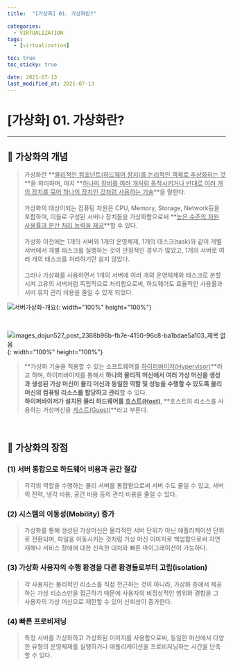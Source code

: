 ```yaml
---
title:  "[가상화] 01. 가상화란?" 

categories:
  - VIRTUALIZATION
tags:
  - [virtualization]

toc: true
toc_sticky: true

date: 2021-07-13
last_modified_at: 2021-07-13
---
```

# [가상화] 01. 가상화란?
---

<style>
table {
    font-size: 12pt;
}
table th:first-of-type {
    width: 5%;
}
table th:nth-of-type(2) {
    width: 15%;
}
table th:nth-of-type(3) {
    width: 50%;
}
table th:nth-of-type(4) {
    width: 30%;
}
</style>

## 🔔 가상화의 개념

> 가상화란 **<u>물리적인 컴포넌트(하드웨어 장치)를 논리적인 객체로 추상화하는 것</u>**을 의미하며, 마치 **<u>하나의 장비를 여러 개처럼 동작시키거나 반대로 여러 개의 장치를 묶어 하나의 장치인 것처럼 사용하는 기술</u>**을 말한다. <br><br>
가상화의 대상이되는 컴퓨팅 자원은 CPU, Memory, Storage, Network등을 포함하며, 이들로 구성된 서버나 장치들을 가상화함으로써 **<u>높은 수준의 자원 사용률과 분산 처리 능력을 제공</u>**할 수 있다. <br><br>
가상화 이전에는 1개의 서버와 1개의 운영체제, 1개의 태스크(task)와 같이 개별 서버에서 개별 태스크를 실행하는 것이 안정적인 경우가 많았고, 1개의 서버로 여러 개의 태스크를 처리하기란 쉽지 않았다. <br><br>
그러나 가상화를 사용하면서 1개의 서버에 여러 개의 운영체제와 태스크로 분할시켜 고유의 서버처럼 독립적으로 처리함으로써, 하드웨어도 효율적인 사용률과 서버 유지 관리 비용을 줄일 수 있게 되었다.

![서버가상화-개요](https://user-images.githubusercontent.com/42735894/222967765-9d369bc1-cce7-42e7-927a-f46b1521e5c4.png){: width="100%" height="100%"}

<br>

![images_dojun527_post_2368b96b-fb7e-4150-96c8-ba1bdae5a103_제목 없음](https://user-images.githubusercontent.com/42735894/222967769-48df3aaa-c68d-4381-b3f0-d2e9c81701af.png){: width="100%" height="100%"}

> **가상화 기술을 적용할 수 있는 소프트웨어를 <u>하이퍼바이저(Hypervisor)</u>**라고 하며, 하이퍼바이저를 통해서 **하나의 물리적 머신에서 여러 가상 머신을 생성과 생성된 가상 머신이 물리 머신과 동일한 역할 및 성능을 수행할 수 있도록 물리 머신의 컴퓨팅 리소스를 할당하고 관리**할 수 있다. <br>
**하이퍼바이저가 설치된 물리 하드웨어를 <u>호스트(Host)</u>**, **호스트의 리소스를 사용하는 가상머신을 <u>게스트(Guest)</u>**라고 부른다.

<br>

## 🔔 가상화의 장점

### (1) 서버 통합으로 하드웨어 비용과 공간 절감

> 각각의 역할을 수행하는 물리 서버를 통합함으로써 서버 수도 줄일 수 있고, 서버의 전력, 냉각 비용, 공간 비용 등의 관리 비용을 줄일 수 있다.

### (2) 시스템의 이동성(Mobility) 증가

> 가상화를 통해 생성된 가상머신은 물리적인 서버 단위가 아닌 애플리케이션 단위로 전환되며, 파일을 이동시키는 것처럼 가상 머신 이미지로 백업함으로써 자연재해나 서비스 장애에 대한 신속한 대처와 빠른 마이그레이션이 가능하다.

### (3) 가상화 사용자의 수행 환경을 다른 환경들로부터 고립(isolation)

> 각 사용자는 물리적인 리소스를 직접 전근하는 것이 아니라, 가상화 층에서 제공하는 가상 리소스만을 접근하기 때문에 사용자의 비정상적인 행위와 결함을 그 사용자의 가상 머신으로 제한할 수 있어 신뢰성이 증가한다.

### (4) 빠른 프로비저닝

> 특정 서버를 가상화하고 가상화된 이미지를 사용함으로써, 동일한 머신에서 다양한 유형의 운영체제를 실행하거나 애플리케이션을 프로비저닝하는 시간을 단축할 수 있다.

<br>